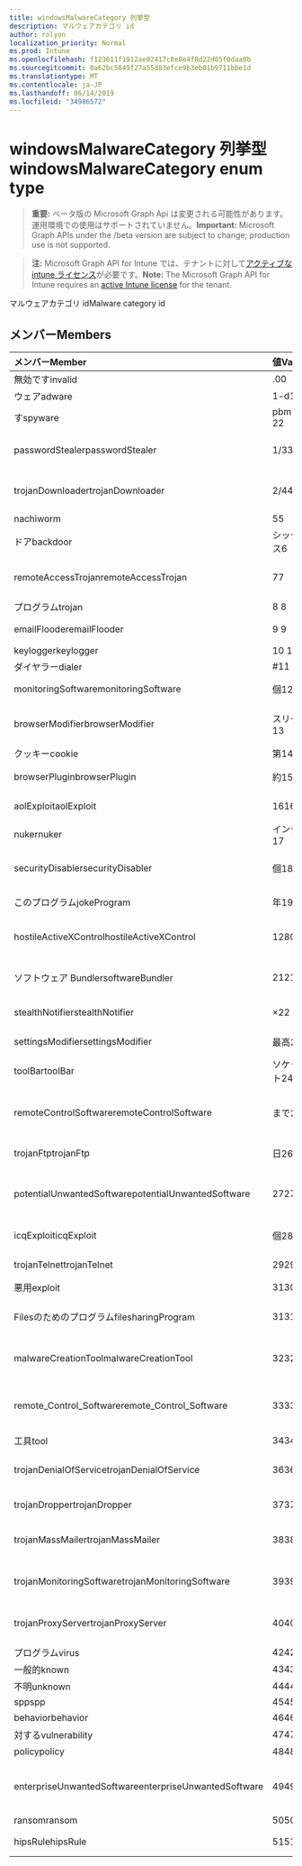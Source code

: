```yaml
---
title: windowsMalwareCategory 列挙型
description: マルウェアカテゴリ id
author: rolyon
localization_priority: Normal
ms.prod: Intune
ms.openlocfilehash: f123611f1912ae02417c8e8e4f8d22d05f0daa0b
ms.sourcegitcommit: 0a62bc5849f27a55d83efce9b3eb01b9711bbe1d
ms.translationtype: MT
ms.contentlocale: ja-JP
ms.lasthandoff: 06/14/2019
ms.locfileid: "34986572"
---
```

# <a name="windowsmalwarecategory-enum-type"></a><span data-ttu-id="4498f-103">windowsMalwareCategory 列挙型</span><span class="sxs-lookup"><span data-stu-id="4498f-103">windowsMalwareCategory enum type</span></span>

> <span data-ttu-id="4498f-104">**重要:** ベータ版の Microsoft Graph Api は変更される可能性があります。運用環境での使用はサポートされていません。</span><span class="sxs-lookup"><span data-stu-id="4498f-104">**Important:** Microsoft Graph APIs under the /beta version are subject to change; production use is not supported.</span></span>

> <span data-ttu-id="4498f-105">**注:** Microsoft Graph API for Intune では、テナントに対して[アクティブな intune ライセンス](https://go.microsoft.com/fwlink/?linkid=839381)が必要です。</span><span class="sxs-lookup"><span data-stu-id="4498f-105">**Note:** The Microsoft Graph API for Intune requires an [active Intune license](https://go.microsoft.com/fwlink/?linkid=839381) for the tenant.</span></span>

<span data-ttu-id="4498f-106">マルウェアカテゴリ id</span><span class="sxs-lookup"><span data-stu-id="4498f-106">Malware category id</span></span>

## <a name="members"></a><span data-ttu-id="4498f-107">メンバー</span><span class="sxs-lookup"><span data-stu-id="4498f-107">Members</span></span>
|<span data-ttu-id="4498f-108">メンバー</span><span class="sxs-lookup"><span data-stu-id="4498f-108">Member</span></span>|<span data-ttu-id="4498f-109">値</span><span class="sxs-lookup"><span data-stu-id="4498f-109">Value</span></span>|<span data-ttu-id="4498f-110">説明</span><span class="sxs-lookup"><span data-stu-id="4498f-110">Description</span></span>|
|:---|:---|:---|
|<span data-ttu-id="4498f-111">無効です</span><span class="sxs-lookup"><span data-stu-id="4498f-111">invalid</span></span>|<span data-ttu-id="4498f-112">.0</span><span class="sxs-lookup"><span data-stu-id="4498f-112">0</span></span>|<span data-ttu-id="4498f-113">Invalid</span><span class="sxs-lookup"><span data-stu-id="4498f-113">Invalid</span></span>|
|<span data-ttu-id="4498f-114">ウェア</span><span class="sxs-lookup"><span data-stu-id="4498f-114">adware</span></span>|<span data-ttu-id="4498f-115">1-d</span><span class="sxs-lookup"><span data-stu-id="4498f-115">1</span></span>|<span data-ttu-id="4498f-116">ウェア</span><span class="sxs-lookup"><span data-stu-id="4498f-116">Adware</span></span>|
|<span data-ttu-id="4498f-117">す</span><span class="sxs-lookup"><span data-stu-id="4498f-117">spyware</span></span>|<span data-ttu-id="4498f-118">pbm-2</span><span class="sxs-lookup"><span data-stu-id="4498f-118">2</span></span>|<span data-ttu-id="4498f-119">す</span><span class="sxs-lookup"><span data-stu-id="4498f-119">Spyware</span></span>|
|<span data-ttu-id="4498f-120">passwordStealer</span><span class="sxs-lookup"><span data-stu-id="4498f-120">passwordStealer</span></span>|<span data-ttu-id="4498f-121">1/3</span><span class="sxs-lookup"><span data-stu-id="4498f-121">3</span></span>|<span data-ttu-id="4498f-122">パスワードの stealer</span><span class="sxs-lookup"><span data-stu-id="4498f-122">Password stealer</span></span>|
|<span data-ttu-id="4498f-123">trojanDownloader</span><span class="sxs-lookup"><span data-stu-id="4498f-123">trojanDownloader</span></span>|<span data-ttu-id="4498f-124">2/4</span><span class="sxs-lookup"><span data-stu-id="4498f-124">4</span></span>|<span data-ttu-id="4498f-125">トロイのダウンローダー</span><span class="sxs-lookup"><span data-stu-id="4498f-125">Trojan downloader</span></span>|
|<span data-ttu-id="4498f-126">nachi</span><span class="sxs-lookup"><span data-stu-id="4498f-126">worm</span></span>|<span data-ttu-id="4498f-127">5</span><span class="sxs-lookup"><span data-stu-id="4498f-127">5</span></span>|<span data-ttu-id="4498f-128">Nachi</span><span class="sxs-lookup"><span data-stu-id="4498f-128">Worm</span></span>|
|<span data-ttu-id="4498f-129">ドア</span><span class="sxs-lookup"><span data-stu-id="4498f-129">backdoor</span></span>|<span data-ttu-id="4498f-130">シックス</span><span class="sxs-lookup"><span data-stu-id="4498f-130">6</span></span>|<span data-ttu-id="4498f-131">ドア</span><span class="sxs-lookup"><span data-stu-id="4498f-131">Backdoor</span></span>|
|<span data-ttu-id="4498f-132">remoteAccessTrojan</span><span class="sxs-lookup"><span data-stu-id="4498f-132">remoteAccessTrojan</span></span>|<span data-ttu-id="4498f-133">7</span><span class="sxs-lookup"><span data-stu-id="4498f-133">7</span></span>|<span data-ttu-id="4498f-134">リモートアクセストロイの木馬</span><span class="sxs-lookup"><span data-stu-id="4498f-134">Remote access Trojan</span></span>|
|<span data-ttu-id="4498f-135">プログラム</span><span class="sxs-lookup"><span data-stu-id="4498f-135">trojan</span></span>|<span data-ttu-id="4498f-136">8 </span><span class="sxs-lookup"><span data-stu-id="4498f-136">8</span></span>|<span data-ttu-id="4498f-137">プログラム</span><span class="sxs-lookup"><span data-stu-id="4498f-137">Trojan</span></span>|
|<span data-ttu-id="4498f-138">emailFlooder</span><span class="sxs-lookup"><span data-stu-id="4498f-138">emailFlooder</span></span>|<span data-ttu-id="4498f-139">9 </span><span class="sxs-lookup"><span data-stu-id="4498f-139">9</span></span>|<span data-ttu-id="4498f-140">電子メール flooder</span><span class="sxs-lookup"><span data-stu-id="4498f-140">Email flooder</span></span>|
|<span data-ttu-id="4498f-141">keylogger</span><span class="sxs-lookup"><span data-stu-id="4498f-141">keylogger</span></span>|<span data-ttu-id="4498f-142">10 </span><span class="sxs-lookup"><span data-stu-id="4498f-142">10</span></span>|<span data-ttu-id="4498f-143">Keylogger</span><span class="sxs-lookup"><span data-stu-id="4498f-143">Keylogger</span></span>|
|<span data-ttu-id="4498f-144">ダイヤラー</span><span class="sxs-lookup"><span data-stu-id="4498f-144">dialer</span></span>|<span data-ttu-id="4498f-145">#</span><span class="sxs-lookup"><span data-stu-id="4498f-145">11</span></span>|<span data-ttu-id="4498f-146">ダイヤラー</span><span class="sxs-lookup"><span data-stu-id="4498f-146">Dialer</span></span>|
|<span data-ttu-id="4498f-147">monitoringSoftware</span><span class="sxs-lookup"><span data-stu-id="4498f-147">monitoringSoftware</span></span>|<span data-ttu-id="4498f-148">個</span><span class="sxs-lookup"><span data-stu-id="4498f-148">12</span></span>|<span data-ttu-id="4498f-149">監視ソフトウェア</span><span class="sxs-lookup"><span data-stu-id="4498f-149">Monitoring software</span></span>|
|<span data-ttu-id="4498f-150">browserModifier</span><span class="sxs-lookup"><span data-stu-id="4498f-150">browserModifier</span></span>|<span data-ttu-id="4498f-151">スリー</span><span class="sxs-lookup"><span data-stu-id="4498f-151">13</span></span>|<span data-ttu-id="4498f-152">ブラウザーのモディファイア</span><span class="sxs-lookup"><span data-stu-id="4498f-152">Browser modifier</span></span>|
|<span data-ttu-id="4498f-153">クッキー</span><span class="sxs-lookup"><span data-stu-id="4498f-153">cookie</span></span>|<span data-ttu-id="4498f-154">第</span><span class="sxs-lookup"><span data-stu-id="4498f-154">14</span></span>|<span data-ttu-id="4498f-155">クッキー</span><span class="sxs-lookup"><span data-stu-id="4498f-155">Cookie</span></span>|
|<span data-ttu-id="4498f-156">browserPlugin</span><span class="sxs-lookup"><span data-stu-id="4498f-156">browserPlugin</span></span>|<span data-ttu-id="4498f-157">約</span><span class="sxs-lookup"><span data-stu-id="4498f-157">15</span></span>|<span data-ttu-id="4498f-158">ブラウザープラグイン</span><span class="sxs-lookup"><span data-stu-id="4498f-158">Browser plugin</span></span>|
|<span data-ttu-id="4498f-159">aolExploit</span><span class="sxs-lookup"><span data-stu-id="4498f-159">aolExploit</span></span>|<span data-ttu-id="4498f-160">16</span><span class="sxs-lookup"><span data-stu-id="4498f-160">16</span></span>|<span data-ttu-id="4498f-161">AOL の悪用</span><span class="sxs-lookup"><span data-stu-id="4498f-161">AOL exploit</span></span>|
|<span data-ttu-id="4498f-162">nuker</span><span class="sxs-lookup"><span data-stu-id="4498f-162">nuker</span></span>|<span data-ttu-id="4498f-163">インチ</span><span class="sxs-lookup"><span data-stu-id="4498f-163">17</span></span>|<span data-ttu-id="4498f-164">Nuker</span><span class="sxs-lookup"><span data-stu-id="4498f-164">Nuker</span></span>|
|<span data-ttu-id="4498f-165">securityDisabler</span><span class="sxs-lookup"><span data-stu-id="4498f-165">securityDisabler</span></span>|<span data-ttu-id="4498f-166">個</span><span class="sxs-lookup"><span data-stu-id="4498f-166">18</span></span>|<span data-ttu-id="4498f-167">セキュリティ disabler</span><span class="sxs-lookup"><span data-stu-id="4498f-167">Security disabler</span></span>|
|<span data-ttu-id="4498f-168">このプログラム</span><span class="sxs-lookup"><span data-stu-id="4498f-168">jokeProgram</span></span>|<span data-ttu-id="4498f-169">年</span><span class="sxs-lookup"><span data-stu-id="4498f-169">19</span></span>|<span data-ttu-id="4498f-170">ジョークプログラム</span><span class="sxs-lookup"><span data-stu-id="4498f-170">Joke program</span></span>|
|<span data-ttu-id="4498f-171">hostileActiveXControl</span><span class="sxs-lookup"><span data-stu-id="4498f-171">hostileActiveXControl</span></span>|<span data-ttu-id="4498f-172">1280</span><span class="sxs-lookup"><span data-stu-id="4498f-172">20</span></span>|<span data-ttu-id="4498f-173">悪意のある ActiveX コントロール</span><span class="sxs-lookup"><span data-stu-id="4498f-173">Hostile ActiveX control</span></span>|
|<span data-ttu-id="4498f-174">ソフトウェア Bundler</span><span class="sxs-lookup"><span data-stu-id="4498f-174">softwareBundler</span></span>|<span data-ttu-id="4498f-175">21</span><span class="sxs-lookup"><span data-stu-id="4498f-175">21</span></span>|<span data-ttu-id="4498f-176">ソフトウェア bundler</span><span class="sxs-lookup"><span data-stu-id="4498f-176">Software bundler</span></span>|
|<span data-ttu-id="4498f-177">stealthNotifier</span><span class="sxs-lookup"><span data-stu-id="4498f-177">stealthNotifier</span></span>|<span data-ttu-id="4498f-178">×</span><span class="sxs-lookup"><span data-stu-id="4498f-178">22</span></span>|<span data-ttu-id="4498f-179">ステルスモディファイア</span><span class="sxs-lookup"><span data-stu-id="4498f-179">Stealth modifier</span></span>|
|<span data-ttu-id="4498f-180">settingsModifier</span><span class="sxs-lookup"><span data-stu-id="4498f-180">settingsModifier</span></span>|<span data-ttu-id="4498f-181">最高</span><span class="sxs-lookup"><span data-stu-id="4498f-181">23</span></span>|<span data-ttu-id="4498f-182">設定修飾子</span><span class="sxs-lookup"><span data-stu-id="4498f-182">Settings modifier</span></span>|
|<span data-ttu-id="4498f-183">toolBar</span><span class="sxs-lookup"><span data-stu-id="4498f-183">toolBar</span></span>|<span data-ttu-id="4498f-184">ソケット</span><span class="sxs-lookup"><span data-stu-id="4498f-184">24</span></span>|<span data-ttu-id="4498f-185">ツールバー</span><span class="sxs-lookup"><span data-stu-id="4498f-185">Toolbar</span></span>|
|<span data-ttu-id="4498f-186">remoteControlSoftware</span><span class="sxs-lookup"><span data-stu-id="4498f-186">remoteControlSoftware</span></span>|<span data-ttu-id="4498f-187">まで</span><span class="sxs-lookup"><span data-stu-id="4498f-187">25</span></span>|<span data-ttu-id="4498f-188">リモートコントロールソフトウェア</span><span class="sxs-lookup"><span data-stu-id="4498f-188">Remote control software</span></span>|
|<span data-ttu-id="4498f-189">trojanFtp</span><span class="sxs-lookup"><span data-stu-id="4498f-189">trojanFtp</span></span>|<span data-ttu-id="4498f-190">日</span><span class="sxs-lookup"><span data-stu-id="4498f-190">26</span></span>|<span data-ttu-id="4498f-191">トロイの FTP</span><span class="sxs-lookup"><span data-stu-id="4498f-191">Trojan FTP</span></span>|
|<span data-ttu-id="4498f-192">potentialUnwantedSoftware</span><span class="sxs-lookup"><span data-stu-id="4498f-192">potentialUnwantedSoftware</span></span>|<span data-ttu-id="4498f-193">27</span><span class="sxs-lookup"><span data-stu-id="4498f-193">27</span></span>|<span data-ttu-id="4498f-194">望ましくない可能性のあるソフトウェア</span><span class="sxs-lookup"><span data-stu-id="4498f-194">Potential unwanted software</span></span>|
|<span data-ttu-id="4498f-195">icqExploit</span><span class="sxs-lookup"><span data-stu-id="4498f-195">icqExploit</span></span>|<span data-ttu-id="4498f-196">個</span><span class="sxs-lookup"><span data-stu-id="4498f-196">28</span></span>|<span data-ttu-id="4498f-197">ICQ のエクスプロイト</span><span class="sxs-lookup"><span data-stu-id="4498f-197">ICQ exploit</span></span>|
|<span data-ttu-id="4498f-198">trojanTelnet</span><span class="sxs-lookup"><span data-stu-id="4498f-198">trojanTelnet</span></span>|<span data-ttu-id="4498f-199">29</span><span class="sxs-lookup"><span data-stu-id="4498f-199">29</span></span>|<span data-ttu-id="4498f-200">トロイの telnet</span><span class="sxs-lookup"><span data-stu-id="4498f-200">Trojan telnet</span></span>|
|<span data-ttu-id="4498f-201">悪用</span><span class="sxs-lookup"><span data-stu-id="4498f-201">exploit</span></span>|<span data-ttu-id="4498f-202">31</span><span class="sxs-lookup"><span data-stu-id="4498f-202">30</span></span>|<span data-ttu-id="4498f-203">悪用</span><span class="sxs-lookup"><span data-stu-id="4498f-203">Exploit</span></span>|
|<span data-ttu-id="4498f-204">Filesのためのプログラム</span><span class="sxs-lookup"><span data-stu-id="4498f-204">filesharingProgram</span></span>|<span data-ttu-id="4498f-205">31</span><span class="sxs-lookup"><span data-stu-id="4498f-205">31</span></span>|<span data-ttu-id="4498f-206">ファイル共有プログラム</span><span class="sxs-lookup"><span data-stu-id="4498f-206">File sharing program</span></span>|
|<span data-ttu-id="4498f-207">malwareCreationTool</span><span class="sxs-lookup"><span data-stu-id="4498f-207">malwareCreationTool</span></span>|<span data-ttu-id="4498f-208">32</span><span class="sxs-lookup"><span data-stu-id="4498f-208">32</span></span>|<span data-ttu-id="4498f-209">マルウェア作成ツール</span><span class="sxs-lookup"><span data-stu-id="4498f-209">Malware creation tool</span></span>|
|<span data-ttu-id="4498f-210">remote_Control_Software</span><span class="sxs-lookup"><span data-stu-id="4498f-210">remote_Control_Software</span></span>|<span data-ttu-id="4498f-211">33</span><span class="sxs-lookup"><span data-stu-id="4498f-211">33</span></span>|<span data-ttu-id="4498f-212">リモートコントロールソフトウェア</span><span class="sxs-lookup"><span data-stu-id="4498f-212">Remote control software</span></span>|
|<span data-ttu-id="4498f-213">工具</span><span class="sxs-lookup"><span data-stu-id="4498f-213">tool</span></span>|<span data-ttu-id="4498f-214">34</span><span class="sxs-lookup"><span data-stu-id="4498f-214">34</span></span>|<span data-ttu-id="4498f-215">ツール</span><span class="sxs-lookup"><span data-stu-id="4498f-215">Tool</span></span>|
|<span data-ttu-id="4498f-216">trojanDenialOfService</span><span class="sxs-lookup"><span data-stu-id="4498f-216">trojanDenialOfService</span></span>|<span data-ttu-id="4498f-217">36</span><span class="sxs-lookup"><span data-stu-id="4498f-217">36</span></span>|<span data-ttu-id="4498f-218">トロイの木馬サービス拒否</span><span class="sxs-lookup"><span data-stu-id="4498f-218">Trojan denial of service</span></span>|
|<span data-ttu-id="4498f-219">trojanDropper</span><span class="sxs-lookup"><span data-stu-id="4498f-219">trojanDropper</span></span>|<span data-ttu-id="4498f-220">37</span><span class="sxs-lookup"><span data-stu-id="4498f-220">37</span></span>|<span data-ttu-id="4498f-221">トロイアのスポイト</span><span class="sxs-lookup"><span data-stu-id="4498f-221">Trojan dropper</span></span>|
|<span data-ttu-id="4498f-222">trojanMassMailer</span><span class="sxs-lookup"><span data-stu-id="4498f-222">trojanMassMailer</span></span>|<span data-ttu-id="4498f-223">38</span><span class="sxs-lookup"><span data-stu-id="4498f-223">38</span></span>|<span data-ttu-id="4498f-224">トロイの大量メールプログラム</span><span class="sxs-lookup"><span data-stu-id="4498f-224">Trojan mass mailer</span></span>|
|<span data-ttu-id="4498f-225">trojanMonitoringSoftware</span><span class="sxs-lookup"><span data-stu-id="4498f-225">trojanMonitoringSoftware</span></span>|<span data-ttu-id="4498f-226">39</span><span class="sxs-lookup"><span data-stu-id="4498f-226">39</span></span>|<span data-ttu-id="4498f-227">トロイの監視ソフトウェア</span><span class="sxs-lookup"><span data-stu-id="4498f-227">Trojan monitoring software</span></span>|
|<span data-ttu-id="4498f-228">trojanProxyServer</span><span class="sxs-lookup"><span data-stu-id="4498f-228">trojanProxyServer</span></span>|<span data-ttu-id="4498f-229">40</span><span class="sxs-lookup"><span data-stu-id="4498f-229">40</span></span>|<span data-ttu-id="4498f-230">トロイのプロキシサーバー</span><span class="sxs-lookup"><span data-stu-id="4498f-230">Trojan proxy server</span></span>|
|<span data-ttu-id="4498f-231">プログラム</span><span class="sxs-lookup"><span data-stu-id="4498f-231">virus</span></span>|<span data-ttu-id="4498f-232">42</span><span class="sxs-lookup"><span data-stu-id="4498f-232">42</span></span>|<span data-ttu-id="4498f-233">プログラム</span><span class="sxs-lookup"><span data-stu-id="4498f-233">Virus</span></span>|
|<span data-ttu-id="4498f-234">一般的</span><span class="sxs-lookup"><span data-stu-id="4498f-234">known</span></span>|<span data-ttu-id="4498f-235">43</span><span class="sxs-lookup"><span data-stu-id="4498f-235">43</span></span>|<span data-ttu-id="4498f-236">一般的</span><span class="sxs-lookup"><span data-stu-id="4498f-236">Known</span></span>|
|<span data-ttu-id="4498f-237">不明</span><span class="sxs-lookup"><span data-stu-id="4498f-237">unknown</span></span>|<span data-ttu-id="4498f-238">44</span><span class="sxs-lookup"><span data-stu-id="4498f-238">44</span></span>|<span data-ttu-id="4498f-239">不明</span><span class="sxs-lookup"><span data-stu-id="4498f-239">Unknown</span></span>|
|<span data-ttu-id="4498f-240">spp</span><span class="sxs-lookup"><span data-stu-id="4498f-240">spp</span></span>|<span data-ttu-id="4498f-241">45</span><span class="sxs-lookup"><span data-stu-id="4498f-241">45</span></span>|<span data-ttu-id="4498f-242">SPP</span><span class="sxs-lookup"><span data-stu-id="4498f-242">SPP</span></span>|
|<span data-ttu-id="4498f-243">behavior</span><span class="sxs-lookup"><span data-stu-id="4498f-243">behavior</span></span>|<span data-ttu-id="4498f-244">46</span><span class="sxs-lookup"><span data-stu-id="4498f-244">46</span></span>|<span data-ttu-id="4498f-245">動作</span><span class="sxs-lookup"><span data-stu-id="4498f-245">Behavior</span></span>|
|<span data-ttu-id="4498f-246">対する</span><span class="sxs-lookup"><span data-stu-id="4498f-246">vulnerability</span></span>|<span data-ttu-id="4498f-247">47</span><span class="sxs-lookup"><span data-stu-id="4498f-247">47</span></span>|<span data-ttu-id="4498f-248">対する</span><span class="sxs-lookup"><span data-stu-id="4498f-248">Vulnerability</span></span>|
|<span data-ttu-id="4498f-249">policy</span><span class="sxs-lookup"><span data-stu-id="4498f-249">policy</span></span>|<span data-ttu-id="4498f-250">48</span><span class="sxs-lookup"><span data-stu-id="4498f-250">48</span></span>|<span data-ttu-id="4498f-251">ポリシー</span><span class="sxs-lookup"><span data-stu-id="4498f-251">Policy</span></span>|
|<span data-ttu-id="4498f-252">enterpriseUnwantedSoftware</span><span class="sxs-lookup"><span data-stu-id="4498f-252">enterpriseUnwantedSoftware</span></span>|<span data-ttu-id="4498f-253">49</span><span class="sxs-lookup"><span data-stu-id="4498f-253">49</span></span>|<span data-ttu-id="4498f-254">エンタープライズの不要なソフトウェア</span><span class="sxs-lookup"><span data-stu-id="4498f-254">Enterprise Unwanted Software</span></span>|
|<span data-ttu-id="4498f-255">ransom</span><span class="sxs-lookup"><span data-stu-id="4498f-255">ransom</span></span>|<span data-ttu-id="4498f-256">50</span><span class="sxs-lookup"><span data-stu-id="4498f-256">50</span></span>|<span data-ttu-id="4498f-257">Ransom</span><span class="sxs-lookup"><span data-stu-id="4498f-257">Ransom</span></span>|
|<span data-ttu-id="4498f-258">hipsRule</span><span class="sxs-lookup"><span data-stu-id="4498f-258">hipsRule</span></span>|<span data-ttu-id="4498f-259">51</span><span class="sxs-lookup"><span data-stu-id="4498f-259">51</span></span>|<span data-ttu-id="4498f-260">HIPS ルール</span><span class="sxs-lookup"><span data-stu-id="4498f-260">HIPS Rule</span></span>|






